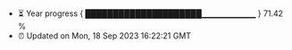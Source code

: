 - ⏳ Year progress { █████████████████████▁▁▁▁▁▁▁▁▁ } 71.42 %
- ⏰ Updated on Mon, 18 Sep 2023 16:22:21 GMT

